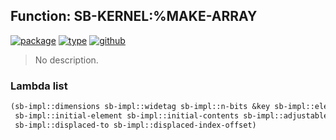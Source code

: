 ## Function: SB-KERNEL:%MAKE-ARRAY
[![package](https://img.shields.io/badge/Package-SB--KERNEL-5f9ea0.svg?style=social&colorA=999999)](../) [![type](https://img.shields.io/badge/Type-Function-5f9ea0.svg?style=social&colorA=999999)](../#function) [![github](https://img.shields.io/badge/GitHub-View_the_source-5f9ea0.svg?style=social&colorA=999999&logo=github)](https://github.com/sbcl/sbcl/blob/master/src/code/array.lisp/) 

> No description.

### Lambda list
```cl
(sb-impl::dimensions sb-impl::widetag sb-impl::n-bits &key sb-impl::element-type
 sb-impl::initial-element sb-impl::initial-contents sb-impl::adjustable fill-pointer
 sb-impl::displaced-to sb-impl::displaced-index-offset)
```
